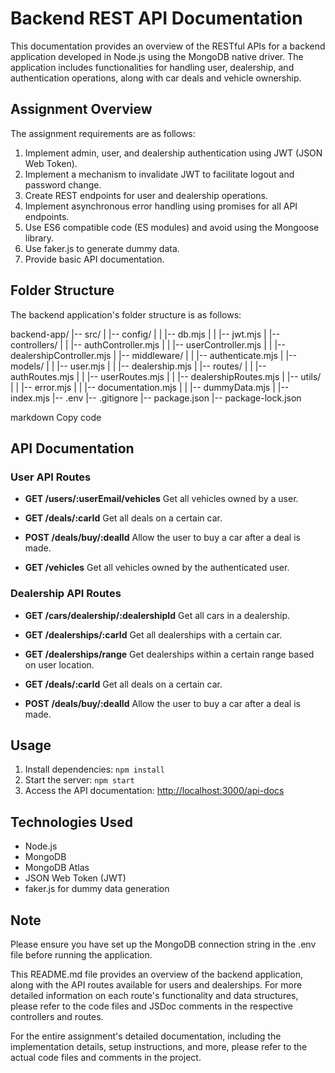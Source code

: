 # Backend REST API Documentation

This documentation provides an overview of the RESTful APIs for a backend application developed in Node.js using the MongoDB native driver. The application includes functionalities for handling user, dealership, and authentication operations, along with car deals and vehicle ownership.

## Assignment Overview

The assignment requirements are as follows:

1. Implement admin, user, and dealership authentication using JWT (JSON Web Token).
2. Implement a mechanism to invalidate JWT to facilitate logout and password change.
3. Create REST endpoints for user and dealership operations.
4. Implement asynchronous error handling using promises for all API endpoints.
5. Use ES6 compatible code (ES modules) and avoid using the Mongoose library.
6. Use faker.js to generate dummy data.
7. Provide basic API documentation.

## Folder Structure

The backend application's folder structure is as follows:

backend-app/
|-- src/
| |-- config/
| | |-- db.mjs
| | |-- jwt.mjs
| |-- controllers/
| | |-- authController.mjs
| | |-- userController.mjs
| | |-- dealershipController.mjs
| |-- middleware/
| | |-- authenticate.mjs
| |-- models/
| | |-- user.mjs
| | |-- dealership.mjs
| |-- routes/
| | |-- authRoutes.mjs
| | |-- userRoutes.mjs
| | |-- dealershipRoutes.mjs
| |-- utils/
| | |-- error.mjs
| | |-- documentation.mjs
| | |-- dummyData.mjs
| |-- index.mjs
|-- .env
|-- .gitignore
|-- package.json
|-- package-lock.json

markdown
Copy code

## API Documentation

### User API Routes

- **GET /users/:userEmail/vehicles**
  Get all vehicles owned by a user.

- **GET /deals/:carId**
  Get all deals on a certain car.

- **POST /deals/buy/:dealId**
  Allow the user to buy a car after a deal is made.

- **GET /vehicles**
  Get all vehicles owned by the authenticated user.

### Dealership API Routes

- **GET /cars/dealership/:dealershipId**
  Get all cars in a dealership.

- **GET /dealerships/:carId**
  Get all dealerships with a certain car.

- **GET /dealerships/range**
  Get dealerships within a certain range based on user location.

- **GET /deals/:carId**
  Get all deals on a certain car.

- **POST /deals/buy/:dealId**
  Allow the user to buy a car after a deal is made.

## Usage

1. Install dependencies: `npm install`
2. Start the server: `npm start`
3. Access the API documentation: [http://localhost:3000/api-docs](http://localhost:3000/api-docs)

## Technologies Used

- Node.js
- MongoDB
- MongoDB Atlas
- JSON Web Token (JWT)
- faker.js for dummy data generation

## Note

Please ensure you have set up the MongoDB connection string in the .env file before running the application.

This README.md file provides an overview of the backend application, along with the API routes available for users and dealerships. For more detailed information on each route's functionality and data structures, please refer to the code files and JSDoc comments in the respective controllers and routes.

For the entire assignment's detailed documentation, including the implementation details, setup instructions, and more, please refer to the actual code files and comments in the project.